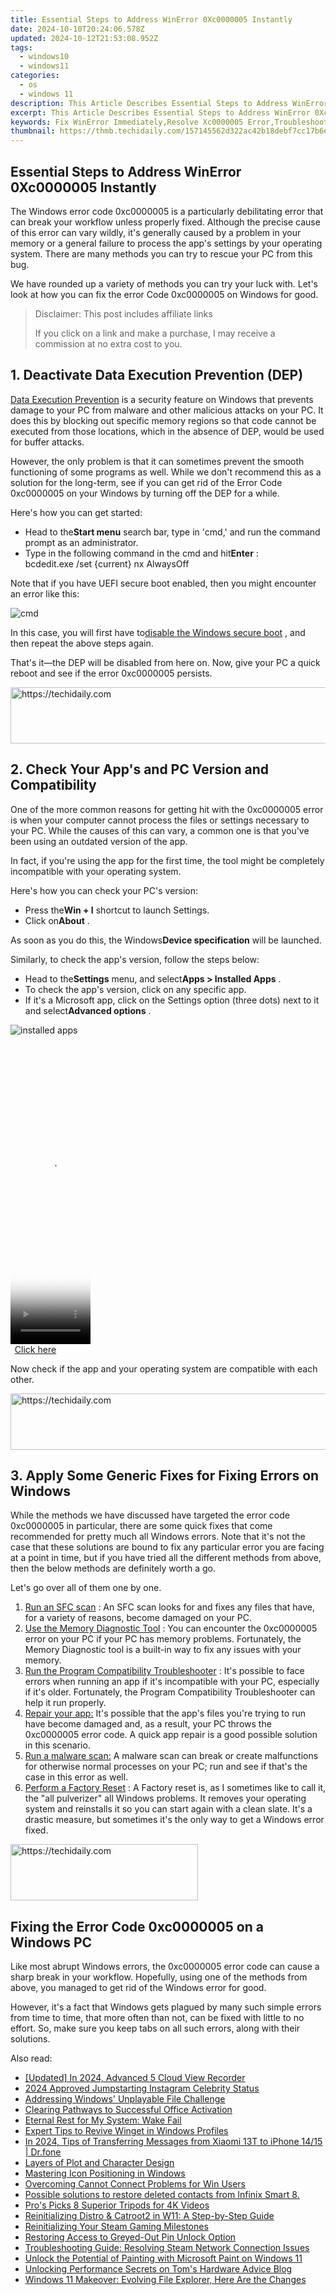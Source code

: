 ```yaml
---
title: Essential Steps to Address WinError 0Xc0000005 Instantly
date: 2024-10-10T20:24:06.578Z
updated: 2024-10-12T21:53:08.952Z
tags:
  - windows10
  - windows11
categories:
  - os
  - windows 11
description: This Article Describes Essential Steps to Address WinError 0Xc0000005 Instantly
excerpt: This Article Describes Essential Steps to Address WinError 0Xc0000005 Instantly
keywords: Fix WinError Immediately,Resolve Xc0000005 Error,Troubleshoot C0000005,Quick WinError Solution,Stop WinError 0XC0000005,ZeroError Fix Steps,Immediate Windows Fix Guide
thumbnail: https://thmb.techidaily.com/157145562d322ac42b18debf7cc17b6e328143a79a361dfc0ab65e3b0afbaf26.jpg
---
```


## Essential Steps to Address WinError 0Xc0000005 Instantly

 The Windows error code 0xc0000005 is a particularly debilitating error that can break your workflow unless properly fixed. Although the precise cause of this error can vary wildly, it's generally caused by a problem in your memory or a general failure to process the app's settings by your operating system. There are many methods you can try to rescue your PC from this bug.

 We have rounded up a variety of methods you can try your luck with. Let's look at how you can fix the error Code 0xc0000005 on Windows for good.

>  Disclaimer: This post includes affiliate links
>
>  If you click on a link and make a purchase, I may receive a commission at no extra cost to you.
>

## 1\. Deactivate Data Execution Prevention (DEP)

[Data Execution Prevention](https://www.makeuseof.com/data-execution-prevention-explained/) is a security feature on Windows that prevents damage to your PC from malware and other malicious attacks on your PC. It does this by blocking out specific memory regions so that code cannot be executed from those locations, which in the absence of DEP, would be used for buffer attacks.

 However, the only problem is that it can sometimes prevent the smooth functioning of some programs as well. While we don't recommend this as a solution for the long-term, see if you can get rid of the Error Code 0xc0000005 on your Windows by turning off the DEP for a while.

Here's how you can get started:

* Head to the**Start menu** search bar, type in 'cmd,' and run the command prompt as an administrator.
* Type in the following command in the cmd and hit**Enter** :  
bcdedit.exe /set {current} nx AlwaysOff

 Note that if you have UEFI secure boot enabled, then you might encounter an error like this:

![cmd](https://static1.makeuseofimages.com/wordpress/wp-content/uploads/2023/04/cmd.jpg)

 In this case, you will first have to[disable the Windows secure boot](https://www.makeuseof.com/tag/disable-secure-uefi-dual-boot/) , and then repeat the above steps again.

 That's it—the DEP will be disabled from here on. Now, give your PC a quick reboot and see if the error 0xc0000005 persists.

<!-- affiliate ads begin -->
<a href="https://ephamedtechinc.pxf.io/c/5597632/2136624/26400" target="_top" id="2136624">
  <img src="//a.impactradius-go.com/display-ad/26400-2136624" border="0" alt="https://techidaily.com" width="728" height="90"/>
</a>
<img height="0" width="0" src="https://ephamedtechinc.pxf.io/i/5597632/2136624/26400" style="position:absolute;visibility:hidden;" border="0" />
<!-- affiliate ads end -->

## 2\. Check Your App's and PC Version and Compatibility

 One of the more common reasons for getting hit with the 0xc0000005 error is when your computer cannot process the files or settings necessary to your PC. While the causes of this can vary, a common one is that you've been using an outdated version of the app.

 In fact, if you're using the app for the first time, the tool might be completely incompatible with your operating system.

Here's how you can check your PC's version:

* Press the**Win + I** shortcut to launch Settings.
* Click on**About** .

 As soon as you do this, the Windows**Device specification** will be launched.

Similarly, to check the app's version, follow the steps below:

* Head to the**Settings** menu, and select**Apps > Installed Apps** .
* To check the app's version, click on any specific app.
* If it's a Microsoft app, click on the Settings option (three dots) next to it and select**Advanced options** .

![installed apps](https://static1.makeuseofimages.com/wordpress/wp-content/uploads/2023/04/installed-apps.jpg)

<!-- affiliate ads begin -->
<span id="1975562">
					<video width="128" height="480" style="cursor:pointer"
           poster="//a.impactradius-go.com/display-clicktoplayimage/1975562.png"
           onclick="if(!this.playClicked){this.play();this.setAttribute('controls',true);this.playClicked=true;}">
	   <source src="//a.impactradius-go.com/display-ad/22993-1975562">
	   <img src="//a.impactradius-go.com/display-clicktoplayimage/1975562.png" style="border: none; height: 100%; width: 100%; object-fit: contain">
	</video>
	<div style="width:80px;text-align:center"><a href="javascript:window.open(decodeURIComponent('https%3A%2F%2Fhomestyler.sjv.io%2Fc%2F5597632%2F1975562%2F22993'), '_blank');void(0);">Click here</a></div>
</span>
<img height="0" width="0" src="https://imp.pxf.io/i/5597632/1975562/22993" style="position:absolute;visibility:hidden;" border="0" />
<!-- affiliate ads end -->

 Now check if the app and your operating system are compatible with each other.

<!-- affiliate ads begin -->
<a href="https://appsumo.8odi.net/c/5597632/2043639/7443" target="_top" id="2043639">
  <img src="//a.impactradius-go.com/display-ad/7443-2043639" border="0" alt="https://techidaily.com" width="728" height="90"/>
</a>
<img height="0" width="0" src="https://appsumo.8odi.net/i/5597632/2043639/7443" style="position:absolute;visibility:hidden;" border="0" />
<!-- affiliate ads end -->

## 3\. Apply Some Generic Fixes for Fixing Errors on Windows

 While the methods we have discussed have targeted the error code 0xc0000005 in particular, there are some quick fixes that come recommended for pretty much all Windows errors. Note that it's not the case that these solutions are bound to fix any particular error you are facing at a point in time, but if you have tried all the different methods from above, then the below methods are definitely worth a go.

Let's go over all of them one by one.

1. [Run an SFC scan](https://www.makeuseof.com/system-file-checker-sfc-windows/) : An SFC scan looks for and fixes any files that have, for a variety of reasons, become damaged on your PC.
2. [Use the Memory Diagnostic Tool](https://www.makeuseof.com/windows-memory-diagnostic-tool-guide/) : You can encounter the 0xc0000005 error on your PC if your PC has memory problems. Fortunately, the Memory Diagnostic tool is a built-in way to fix any issues with your memory.
3. [Run the Program Compatibility Troubleshooter](https://www.makeuseof.com/program-compatibility-troubleshooter-windows-11-guide/) : It's possible to face errors when running an app if it's incompatible with your PC, especially if it's older. Fortunately, the Program Compatibility Troubleshooter can help it run properly.
4. [Repair your app:](https://www.makeuseof.com/windows-repair-apps-programs/) It's possible that the app's files you're trying to run have become damaged and, as a result, your PC throws the 0xc0000005 error code. A quick app repair is a good possible solution in this scenario.
5. [Run a malware scan:](https://www.makeuseof.com/how-to-remove-malware-using-microsoft-defenders-offline-scan/) A malware scan can break or create malfunctions for otherwise normal processes on your PC; run and see if that's the case in this error as well.
6. [Perform a Factory Reset](https://www.makeuseof.com/tag/4-ways-factory-reset-windows-computer/) : A Factory reset is, as I sometimes like to call it, the "all pulverizer" all Windows problems. It removes your operating system and reinstalls it so you can start again with a clean slate. It's a drastic measure, but sometimes it's the only way to get a Windows error fixed.

<!-- affiliate ads begin -->
<a href="https://aligracehair.sjv.io/c/5597632/1972679/19272" target="_top" id="1972679">
  <img src="//a.impactradius-go.com/display-ad/19272-1972679" border="0" alt="https://techidaily.com" width="300" height="90"/>
</a>
<img height="0" width="0" src="https://aligracehair.sjv.io/i/5597632/1972679/19272" style="position:absolute;visibility:hidden;" border="0" />
<!-- affiliate ads end -->

## Fixing the Error Code 0xc0000005 on a Windows PC

 Like most abrupt Windows errors, the 0xc0000005 error code can cause a sharp break in your workflow. Hopefully, using one of the methods from above, you managed to get rid of the Windows error for good.

 However, it's a fact that Windows gets plagued by many such simple errors from time to time, that more often than not, can be fixed with little to no effort. So, make sure you keep tabs on all such errors, along with their solutions.

<ins class="adsbygoogle"
     style="display:block"
     data-ad-format="autorelaxed"
     data-ad-client="ca-pub-7571918770474297"
     data-ad-slot="1223367746"></ins>

<ins class="adsbygoogle"
     style="display:block"
     data-ad-client="ca-pub-7571918770474297"
     data-ad-slot="8358498916"
     data-ad-format="auto"
     data-full-width-responsive="true"></ins>

<span class="atpl-alsoreadstyle">Also read:</span>
<div><ul>
<li><a href="https://screen-sharing-recording.techidaily.com/updated-in-2024-advanced-5-cloud-view-recorder/"><u>[Updated] In 2024, Advanced 5 Cloud View Recorder</u></a></li>
<li><a href="https://instagram-videos.techidaily.com/2024-approved-jumpstarting-instagram-celebrity-status/"><u>2024 Approved Jumpstarting Instagram Celebrity Status</u></a></li>
<li><a href="https://windows11.techidaily.com/addressing-windows-unplayable-file-challenge/"><u>Addressing Windows' Unplayable File Challenge</u></a></li>
<li><a href="https://windows11.techidaily.com/clearing-pathways-to-successful-office-activation/"><u>Clearing Pathways to Successful Office Activation</u></a></li>
<li><a href="https://common-error.techidaily.com/eternal-rest-for-my-system-wake-fail/"><u>Eternal Rest for My System: Wake Fail</u></a></li>
<li><a href="https://windows11.techidaily.com/expert-tips-to-revive-winget-in-windows-profiles/"><u>Expert Tips to Revive Winget in Windows Profiles</u></a></li>
<li><a href="https://android-transfer.techidaily.com/in-2024-tips-of-transferring-messages-from-xiaomi-13t-to-iphone-1415-drfone-by-drfone-transfer-from-android-transfer-from-android/"><u>In 2024, Tips of Transferring Messages from Xiaomi 13T to iPhone 14/15 | Dr.fone</u></a></li>
<li><a href="https://extra-hints.techidaily.com/layers-of-plot-and-character-design/"><u>Layers of Plot and Character Design</u></a></li>
<li><a href="https://windows11.techidaily.com/mastering-icon-positioning-in-windows/"><u>Mastering Icon Positioning in Windows</u></a></li>
<li><a href="https://win11-tips.techidaily.com/overcoming-cannot-connect-problems-for-win-users/"><u>Overcoming Cannot Connect Problems for Win Users</u></a></li>
<li><a href="https://review-topics.techidaily.com/possible-solutions-to-restore-deleted-contacts-from-infinix-smart-8-by-fonelab-android-recover-contacts/"><u>Possible solutions to restore deleted contacts from Infinix Smart 8.</u></a></li>
<li><a href="https://fox-helps.techidaily.com/pros-picks-8-superior-tripods-for-4k-videos/"><u>Pro's Picks 8 Superior Tripods for 4K Videos</u></a></li>
<li><a href="https://windows11.techidaily.com/reinitializing-distro-and-catroot2-in-w11-a-step-by-step-guide/"><u>Reinitializing Distro & Catroot2 in W11: A Step-by-Step Guide</u></a></li>
<li><a href="https://windows11.techidaily.com/reinitializing-your-steam-gaming-milestones/"><u>Reinitializing Your Steam Gaming Milestones</u></a></li>
<li><a href="https://windows11.techidaily.com/restoring-access-to-greyed-out-pin-unlock-option/"><u>Restoring Access to Greyed-Out Pin Unlock Option</u></a></li>
<li><a href="https://common-error.techidaily.com/troubleshooting-guide-resolving-steam-network-connection-issues/"><u>Troubleshooting Guide: Resolving Steam Network Connection Issues</u></a></li>
<li><a href="https://windows11.techidaily.com/unlock-the-potential-of-painting-with-microsoft-paint-on-windows-11/"><u>Unlock the Potential of Painting with Microsoft Paint on Windows 11</u></a></li>
<li><a href="https://hardware-help.techidaily.com/unlocking-performance-secrets-on-toms-hardware-advice-blog/"><u>Unlocking Performance Secrets on Tom's Hardware Advice Blog</u></a></li>
<li><a href="https://windows11.techidaily.com/windows-11-makeover-evolving-file-explorer-here-are-the-changes/"><u>Windows 11 Makeover: Evolving File Explorer, Here Are the Changes</u></a></li>
</ul></div>

